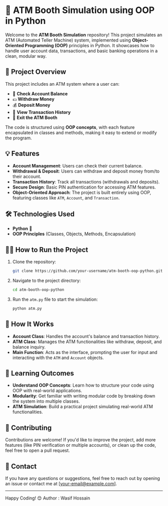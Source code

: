 # 🏦 ATM Booth Simulation using OOP in Python

Welcome to the **ATM Booth Simulation** repository! This project simulates an ATM (Automated Teller Machine) system, implemented using **Object-Oriented Programming (OOP)** principles in Python. It showcases how to handle user account data, transactions, and basic banking operations in a clean, modular way.

## 🚀 Project Overview

This project includes an ATM system where a user can:

- 🔐 **Check Account Balance**
- 💵 **Withdraw Money**
- 💰 **Deposit Money**
- 🧾 **View Transaction History**
- 🚪 **Exit the ATM Booth**

The code is structured using **OOP concepts**, with each feature encapsulated in classes and methods, making it easy to extend or modify the program.

## 💡 Features

- **Account Management**: Users can check their current balance.
- **Withdrawal & Deposit**: Users can withdraw and deposit money from/to their account.
- **Transaction History**: Track all transactions (withdrawals and deposits).
- **Secure Design**: Basic PIN authentication for accessing ATM features.
- **Object-Oriented Approach**: The project is built entirely using OOP, featuring classes like `ATM`, `Account`, and `Transaction`.

## 🛠️ Technologies Used

- **Python** 🐍
- **OOP Principles** (Classes, Objects, Methods, Encapsulation)

## 🧑‍💻 How to Run the Project

1. Clone the repository:
   ```bash
   git clone https://github.com/your-username/atm-booth-oop-python.git
   ```

2. Navigate to the project directory:
   ```bash
   cd atm-booth-oop-python
   ```

3. Run the `atm.py` file to start the simulation:
   ```bash
   python atm.py
   ```

## 🎯 How It Works

- **Account Class**: Handles the account's balance and transaction history.
- **ATM Class**: Manages the ATM functionalities like withdraw, deposit, and balance inquiry.
- **Main Function**: Acts as the interface, prompting the user for input and interacting with the `ATM` and `Account` objects.

## 🧠 Learning Outcomes

- **Understand OOP Concepts**: Learn how to structure your code using OOP with real-world applications.
- **Modularity**: Get familiar with writing modular code by breaking down the system into multiple classes.
- **ATM Simulation**: Build a practical project simulating real-world ATM functionalities.

## 🤝 Contributing

Contributions are welcome! If you'd like to improve the project, add more features (like PIN verification or multiple accounts), or clean up the code, feel free to open a pull request.

## 📧 Contact

If you have any questions or suggestions, feel free to reach out by opening an issue or contact me at [your-email@example.com].

---

Happy Coding! 😊
Author : Wasif Hossain
